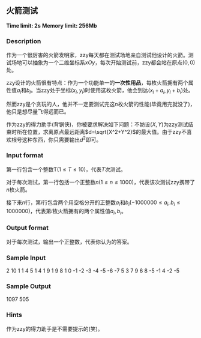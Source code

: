 ## 火箭测试

**Time limit: 2s**   **Memory limit: 256Mb**

### Description

作为一个很厉害的火箭发明家，zzy每天都在测试场地亲自测试他设计的火箭。测试场地可以抽象为一个二维坐标系$xOy$，每次开始测试前，zzy都会站在原点$(0,0)$处。

zzy设计的火箭很有特点：作为一个功能单一的**一次性用品**，每枚火箭拥有两个属性值$a_i$和$b_i$。当zzy处于坐标$(x_i,y_i)$时使用这枚火箭，他会到达$(x_i+a_i,y_i+b_i)$处。

然而zzy是个贪玩的人，他并不一定要测试完这$n$枚火箭的性能(毕竟用完就没了)，他只是想尽量飞得远而已。

作为zzy的得力助手(背锅侠)，你被要求解决如下问题：不妨设$(X,Y)$为zzy测试结束时所在位置，求离原点最远距离$d=\sqrt{X^2+Y^2}$的最大值。由于zzy不喜欢根号这种东西，你只需要输出$d^2$即可。

### Input format

第一行包含一个整数T$(1 \le T \le 10)$，代表$T$次测试。

对于每次测试，第一行包括一个正整数$n(1 \le n \le 1000)$，代表该次测试zzy携带了$n$枚火箭。

接下来$n$行，第$i$行包含两个用空格分开的正整数$a_i$和$b_i(-1000000 \le a_i,b_i \le 1000000)$，代表第$i$枚火箭拥有的两个属性值$a_i,b_i$。

### Output format

对于每次测试，输出一个正整数，代表你认为的答案。

### Sample Input

2
10 
1 1
4 5
1 4
1 9
1 9
8 1
0 -1
-2 -3
-4 -5
-6 -7
5
3 7
9 6
8 -5
-1 4
-2 -5

### Sample Output

1097
505

### Hints

作为zzy的得力助手是不需要提示的(笑)。